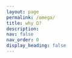 ```yaml
---
layout: page
permalink: /omega/
title: why Ω?
description:
nav: false
nav_order: 0
display_heading: false
---
```


<p>

  
</p>

